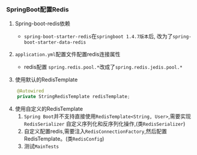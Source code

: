 ### SpringBoot配置Redis
1. Spring-boot-redis依赖
      - `spring-boot-starter-redis`在`springboot 1.4.7版本`后,
       改为了`spring-boot-starter-data-redis`
      
2. `application.yml`配置文件配置redis连接属性
    - redis配置 `spring.redis.pool.*`改成了`spring.redis.jedis.pool.*`

3. 使用默认的RedisTemplate
```java
    @Autowired
    private StringRedisTemplate redisTemplate;
```
4. 使用自定义的RedisTemplate
    1. `Spring Boot`并不支持直接使用`RedisTemplate<String, User>`,需要实现`RedisSerializer`
        自定义序列化和反序列化操作,(类`RedisSerializer`)
    2. 自定义配置redis,需要注入`RedisConnectionFactory`,然后配置RedisTemplate。(类`RedisConfig`)
    3. 测试`MainTests` 